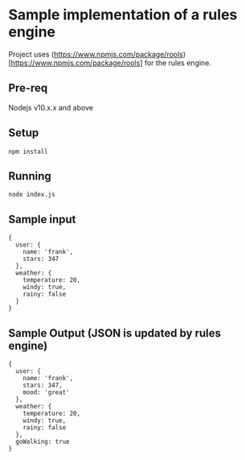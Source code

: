# Sample implementation of a rules engine

Project uses (https://www.npmjs.com/package/rools)[https://www.npmjs.com/package/rools] for the rules engine.

## Pre-req

Nodejs v10.x.x and above

## Setup

```
npm install
```

## Running
```
node index.js
```

## Sample input
```
{
  user: {
    name: 'frank',
    stars: 347
  },
  weather: {
    temperature: 20,
    windy: true,
    rainy: false
  }
}
```

## Sample Output (JSON is updated by rules engine)
```
{ 
  user: { 
    name: 'frank', 
    stars: 347, 
    mood: 'great'
  },
  weather: { 
    temperature: 20, 
    windy: true, 
    rainy: false 
  },
  goWalking: true 
}
```
